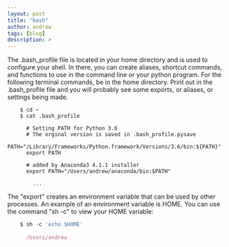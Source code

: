 ```yaml
---
layout: post
title: "bash"
author: andrew
tags: [blog]
description: >
---
```


The .bash_profile file is located in your home directory and is used to configure your shell.  In there, you can create aliases, shortcut commands, and functions to use in the command line or your python program.  For the following terminal commands, be in the home directory.  Print out in the .bash_profile file and you will probably see some exports, or aliases, or settings being made.

```
    $ cd ~
    $ cat .bash_profile

      # Setting PATH for Python 3.6
      # The orginal version is saved in .bash_profile.pysave
      PATH="/Library/Frameworks/Python.framework/Versions/3.6/bin:${PATH}"
      export PATH

      # added by Anaconda3 4.1.1 installer
      export PATH="/Users/andrew/anaconda/bin:$PATH"

        ...

```

The "export" creates an environment variable that can be used by other processes.  An example of an environment variable is HOME.  You can use the command "sh -c" to view your HOME variable:

~~~js
    $ sh -c 'echo $HOME'
        
      /Users/andrew

~~~
